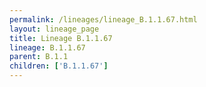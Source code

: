 ```yaml
---
permalink: /lineages/lineage_B.1.1.67.html
layout: lineage_page
title: Lineage B.1.1.67
lineage: B.1.1.67
parent: B.1.1
children: ['B.1.1.67']
---
```

